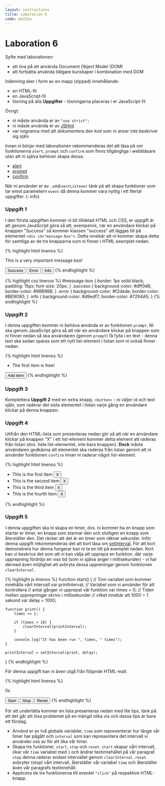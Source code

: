 ```yaml
---
layout: instructions
title: Laboration 6
code: me152a
---
```


# Laboration 6

Syfte med laborationen:

* att öva på att använda Document Object Model (DOM)
* att fortsätta använda tidigare kunskaper i kombination med DOM

Inlämning sker i form av en mapp (zippad) innehållande:

* en HTML-fil
* en JavaScript-fil
* lösning på alla __Uppgifter__ - lösningarna placeras i er JavaScript-fil

Övrigt:

* ni måste använda er av `"use strict";`
* ni måste använda er av [JSHint](http://jshint.com)
* var nogranna med att dokumentera den kod som ni anser inte beskriver sig själv

Innan ni börjar med laborationen rekommenderas det att läsa på om funktionerna `alert`, `prompt` och `confirm` som finns tillgängliga i webbläsare utan att ni själva behöver skapa dessa.

* [alert](https://developer.mozilla.org/en-US/docs/Web/API/Window/alert)
* [prompt](https://developer.mozilla.org/en-US/docs/Web/API/window/prompt)
* [confirm](https://developer.mozilla.org/en-US/docs/Web/API/window/confirm)

När ni använder er av `.addEventListener` tänk på att skapa funktioner som tar emot parametern `event` då denna kommer vara nyttig i ett flertal uppgifter.
{:.info}

### Uppgift 1

I den första uppgiften kommer ni bli tilldelad HTML och CSS, er uppgift är att genom JavaScript göra så att, exempelvis, när en användare klickar på knappen "Success" så kommer klassen "success" att läggas till på elementet `<div id="message-box">`. Detta innebär att ni kommer skapa detta för samtliga av de tre knapparna som ni finner i HTML exemplet nedan.

{% highlight html linenos %}
<div id="message-box">
    <p>This is a very important message box!</p>
</div>

<button type="button" id="success">Success</button>
<button type="button" id="error">Error</button>
<button type="button" id="info">Info</button>
{% endhighlight %}

{% highlight css linenos %}
#message-box {
    border: 1px solid black;
    padding: 15px;
    font-size: 20px;
}
.success {
    background-color: #dff0d8;
    border-color: #98B98B;
}
.error {
    background-color: #f2dede;
    border-color: #BE9090;
}
.info {
    background-color: #d9edf7;
    border-color: #7294A5;
}
{% endhighlight %}

### Uppgift 2

I denna uppgiften kommer ni behöva använda er av funktionen `prompt`. Ni ska genom JavaScript göra så att när en användare klickar på knappen som ni finner nedan så ska användaren (genom `prompt`) få fylla i en text - denna text ska sedan sparas som ett nytt list-element i listan som ni också finner nedan.

{% highlight html linenos %}
<ul id="items">
    <li>The first item is free!</li>
</ul>

<button type="button" id="add-item">Add item</button>
{% endhighlight %}

### Uppgift 3

Komplettera __Uppgift 2__ med en extra knapp, `<button>` - ni väljer id och text själv, som raderar det sista elementet i listan varje gång en användare klickar på denna knappen.

### Uppgift 4

Utifrån den HTML-lista som presenteras nedan gör så att när en användare klickar på knappen "X" i ett list-element kommer detta element att raderas från listan (dvs. hela list-elementet, inte bara knappen). __Dock__ måste användaren godkänna att elementet ska raderas från listan genom att ni använder funktionen `confirm` innan ni raderar något list-element.

{% highlight html linenos %}
<ul>
    <li>
        This is the first item
        <button type="button" class="remove-list-item">X</button>
    </li>
    <li>
        This is the second item
        <button type="button" class="remove-list-item">X</button>
    </li>
    <li>
        This is the third item
        <button type="button" class="remove-list-item">X</button>
    </li>
    <li>
        This is the fourth item
        <button type="button" class="remove-list-item">X</button>
    </li>
</ul>
{% endhighlight %}

### Uppgift 5

I denna uppgiften ska ni skapa en timer, dvs. ni kommer ha en knapp som startar er timer, en knapp som stannar den och slutligen en knapp som återställer den. Det räcker att det är en timer som räknar sekunder. Inför denna uppgift rekommenderas det att kort läsa om [setInterval](https://developer.mozilla.org/en-US/docs/Web/API/WindowTimers/setInterval). För att kort demonstrera hur denna fungerar kan ni ta en titt på exemplet nedan. Kort kan vi beskriva det som att vi kan välja att upprepa en funktion, där varje upprepning fördröjs en viss tid (som vi själva anger i millisekunder) - vi har därmed även möjlighet att avbryta dessa uppreningar genom funktionen `clearInterval`.

{% highlight js linenos %}
function start() {
    // Tom variabel som kommer innehålla vårt intervall
    var printInterval;
    // Variabel som vi använder för att kontrollera
    // antal gånger vi upprepat vår funktion
    var times = 0;
    // Tiden mellan upprepningar skrivs i millisekunder
    // vilket innebär att 1000 = 1 sekund
    var delay = 1000;

    function print() {
        times += 1;

        if (times > 10) {
            clearInterval(printInterval);
        }
        
        console.log("It has been run ", times, " times");
    }

    printInterval = setInterval(print, delay);
}
{% endhighlight %}

För denna uppgift kan ni även utgå från följande HTML-mall.

{% highlight html linenos %}
<p id="timer">0s</p>
<button type="button" id="start-timer">Start</button>
<button type="button" id="stop-timer">Stop</button>
<button type="button" id="reset-timer">Reset</button>
{% endhighlight %}

För att underlätta kommer en lista presenteras nedan med lite tips, tänk på att det går att lösa problemet på en mängd olika vis och dessa tips är bara ett förslag.

* Använd er av två globala variabler, `time` som representerar hur länge vår timer har pågått och `interval` som kan representera det intervall vi använder oss av för att öka vår timer.
* Skapa tre funktioner, `start`, `stop` och `reset`. `start` skapar vårt intervall, ökar vår `time` variabel med `1` och ändrar textinnehållet på vår paragraf. `stop` denna raderar endast intervallet genom `clearInterval`. `reset` avbryter (stop) vårt intervall, återställer vår variabel `time` och återställer även vår paragrafs textinnehåll.
* Applicera de tre funktionerna till eventet `"click"` på respektive HTML-knapp.
